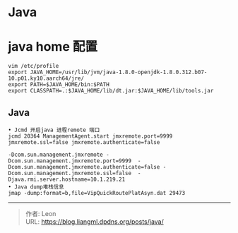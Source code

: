 # Java

# java home 配置
```shell
vim /etc/profile
export JAVA_HOME=/usr/lib/jvm/java-1.8.0-openjdk-1.8.0.312.b07-10.p01.ky10.aarch64/jre/
export PATH=$JAVA_HOME/bin:$PATH
export CLASSPATH=.:$JAVA_HOME/lib/dt.jar:$JAVA_HOME/lib/tools.jar
```
## Java
```plain
• Jcmd 开启java 进程remote 端口
jcmd 20364 ManagementAgent.start jmxremote.port=9999 jmxremote.ssl=false jmxremote.authenticate=false

-Dcom.sun.management.jmxremote -Dcom.sun.management.jmxremote.port=9999  -Dcom.sun.management.jmxremote.authenticate=false -Dcom.sun.management.jmxremote.ssl=false  -Djava.rmi.server.hostname=10.1.219.21
• Java dump堆栈信息
jmap -dump:format=b,file=VipQuickRoutePlatAsyn.dat 29473
```

---

> 作者: Leon  
> URL: https://blog.liangml.dpdns.org/posts/java/  

